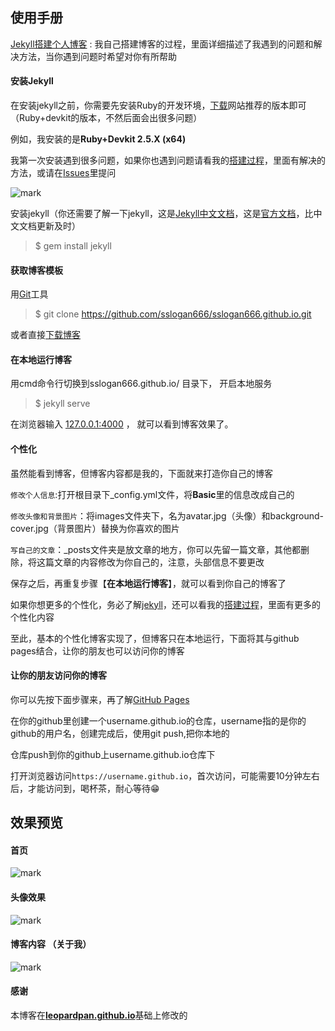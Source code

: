 ## 使用手册

[Jekyll搭建个人博客](http://blog.ojx666.xyz/)  :  我自己搭建博客的过程，里面详细描述了我遇到的问题和解决方法，当你遇到问题时希望对你有所帮助

#### 安装Jekyll

在安装jekyll之前，你需要先安装Ruby的开发环境，[下载](https://rubyinstaller.org/downloads/)网站推荐的版本即可（Ruby+devkit的版本，不然后面会出很多问题）

例如，我安装的是**Ruby+Devkit 2.5.X (x64)**

我第一次安装遇到很多问题，如果你也遇到问题请看我的[搭建过程](http://blog.ojx666.xyz/)，里面有解决的方法，或请在[Issues](https://github.com/sslogan666/sslogan666.github.io/issues)里提问

![mark](http://image.ojx666.xyz/blog/20190714/qngotMW8QEde.png?imageslim)

安装jekyll（你还需要了解一下jekyll，这是[Jekyll中文文档](http://jekyllcn.com/docs/home/)，这是[官方文档](https://jekyllrb.com/docs/)，比中文文档更新及时）

> $ gem install jekyll

#### 获取博客模板

用[Git](https://git-scm.com/)工具

> $ git clone https://github.com/sslogan666/sslogan666.github.io.git

或者直接[下载博客](https://codeload.github.com/sslogan666/sslogan666.github.io/zip/master) 

#### 在本地运行博客

用cmd命令行切换到sslogan666.github.io/ 目录下， 开启本地服务 

> $ jekyll serve

在浏览器输入 [127.0.0.1:4000](127.0.0.1:4000) ， 就可以看到博客效果了。   

#### 个性化

虽然能看到博客，但博客内容都是我的，下面就来打造你自己的博客

`修改个人信息`:打开根目录下_config.yml文件，将**Basic**里的信息改成自己的

`修改头像和背景图片`：将images文件夹下，名为avatar.jpg（头像）和background-cover.jpg（背景图片）替换为你喜欢的图片

`写自己的文章`：_posts文件夹是放文章的地方，你可以先留一篇文章，其他都删除，将这篇文章的内容修改为你自己的，注意，头部信息不要更改

保存之后，再重复步骤【**在本地运行博客**】，就可以看到你自己的博客了

如果你想更多的个性化，务必了解[jekyll](http://jekyllcn.com/docs/home/)，还可以看我的[搭建过程](http://blog.ojx666.xyz/)，里面有更多的个性化内容

至此，基本的个性化博客实现了，但博客只在本地运行，下面将其与github pages结合，让你的朋友也可以访问你的博客   

#### 让你的朋友访问你的博客

你可以先按下面步骤来，再了解[GitHub Pages](https://pages.github.com/)

在你的github里创建一个username.github.io的仓库，username指的是你的github的用户名，创建完成后，使用git push,把你本地的

仓库push到你的github上username.github.io仓库下

打开浏览器访问`https://username.github.io`，首次访问，可能需要10分钟左右后，才能访问到，喝杯茶，耐心等待:grin:


## 效果预览

#### 首页

![mark](http://image.ojx666.xyz/blog/20190714/jJw5nPhy1JMi.png?imageslim)

#### 头像效果

![mark](http://image.ojx666.xyz/blog/20190714/VRzLRgjdslz0.gif)

#### 博客内容 （关于我）

![mark](http://image.ojx666.xyz/blog/20190714/P0svvjQGXHsy.jpg?imageslim)   

#### 感谢   

本博客在[**leopardpan.github.io**](https://github.com/leopardpan/leopardpan.github.io/)基础上修改的  